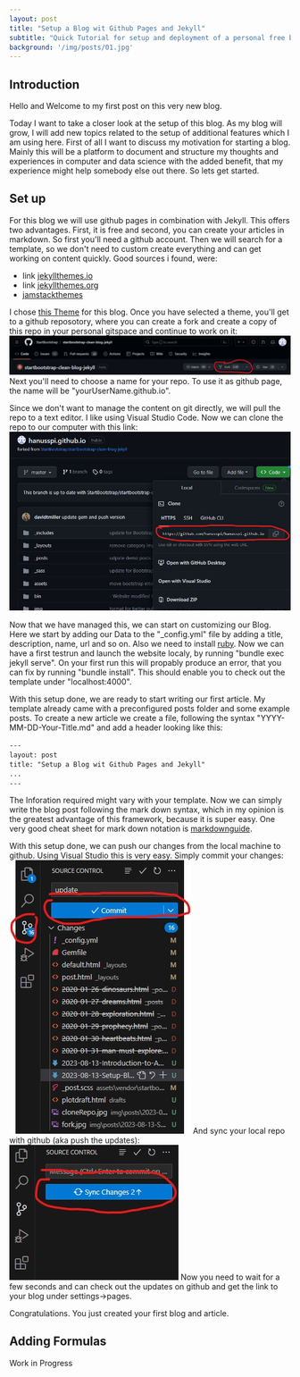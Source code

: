 ```yaml
---
layout: post
title: "Setup a Blog wit Github Pages and Jekyll"
subtitle: "Quick Tutorial for setup and deployment of a personal free blog."
background: '/img/posts/01.jpg'
---
```


## Introduction
Hello and Welcome to my first post on this very new blog.

Today I want to take a closer look at the setup of this blog. As my blog will grow, I will add new topics related to the setup of additional features which I am using here. 
First of all I want to discuss my motivation for starting a blog. Mainly this will be a platform to document and structure my thoughts and experiences in computer and data science with the added benefit, that my experience might help somebody else out there. So lets get started.

## Set up
For this blog we will use github pages in combination with Jekyll. This offers two advantages. First, it is free and second, you can create your articles in markdown. So first you'll need a github account. Then we will search for a template, so we don't need to custom create everything and can get working on content quickly. Good sources i found, were: 
+ link [jekyllthemes.io](https://jekyllthemes.io/)
+ link [jekyllthemes.org](http://jekyllthemes.org/)
+ [jamstackthemes](https://jamstackthemes.dev/ssg/jekyll/)

I chose [this Theme](https://github.com/StartBootstrap/startbootstrap-clean-blog-jekyll) for this blog. Once you have selected a theme, you'll get to a github reposotory, where you can create a fork and create a copy of this repo in your personal gitspace and continue to work on it: 
![Fork](/img/posts/2023-08-13-Setup-Blog/fork.jpg)
Next you'll need to choose a name for your repo. To use it as github page, the name will be "yourUserName.github.io".

Since we don't want to manage the content on git directly, we will pull the repo to a text editor. I like using Visual Studio Code. Now we can clone the repo to our computer with this link:
![Fork](/img/posts/2023-08-13-Setup-Blog/cloneRepo.jpg)

Now that we have managed this, we can start on customizing our Blog. Here we start by adding our Data to the "_config.yml" file by adding a title, description, name, url and so on. Also we need to install [ruby](https://rubyinstaller.org/). Now we can have a first testrun and launch the website localy, by running "bundle exec jekyll serve". On your first run this will propably produce an error, that you can fix by running "bundle install". This should enable you to check out the template under "localhost:4000".

With this setup done, we are ready to start writing our first article. My template already came with a preconfigured posts folder and some example posts. To create a new article we create a file, following the syntax "YYYY-MM-DD-Your-Title.md" and add a header looking like this:

`---`  
`layout: post`  
`title: "Setup a Blog wit Github Pages and Jekyll"`  
`...`  
`---`  

The Inforation required might vary with your template. Now we can simply write the blog post following the mark down syntax, which in my opinion is the greatest advantage of this framework, because it is super easy. One very good cheat sheet for mark down notation is [markdownguide](https://www.markdownguide.org/cheat-sheet/).

With this setup done, we can push our changes from the local machine to github. Using Visual Studio this is very easy. Simply commit your changes:
![commit](/img/posts/2023-08-13-Setup-Blog/commit.jpg)
And sync your local repo with github (aka push the updates):
![sync](/img/posts/2023-08-13-Setup-Blog/sync.jpg)
Now you need to wait for a few seconds and can check out the updates on github and get the link to your blog under settings->pages. 

Congratulations. You just created your first blog and article.

## Adding Formulas
Work in Progress





